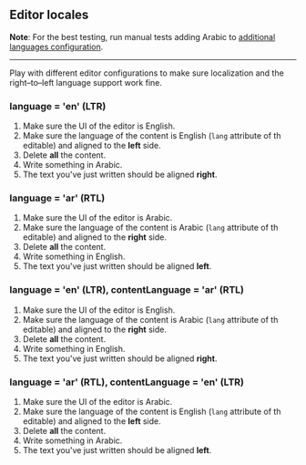 ## Editor locales

**Note**: For the best testing, run manual tests adding Arabic to [additional languages configuration](https://ckeditor.com/docs/ckeditor5/latest/framework/contributing/testing-environment.html#running-manual-tests).

---

Play with different editor configurations to make sure localization and the right–to–left language support work fine.

### language = 'en' (LTR)

1. Make sure the UI of the editor is English.
2. Make sure the language of the content is English (`lang` attribute of th editable) and aligned to the **left** side.
3. Delete **all** the content.
4. Write something in Arabic.
5. The text you've just written should be aligned **right**.

### language = 'ar' (RTL)

1. Make sure the UI of the editor is Arabic.
2. Make sure the language of the content is Arabic (`lang` attribute of th editable) and aligned to the **right** side.
3. Delete **all** the content.
4. Write something in English.
5. The text you've just written should be aligned **left**.

### language = 'en' (LTR), contentLanguage = 'ar' (RTL)

1. Make sure the UI of the editor is English.
2. Make sure the language of the content is Arabic (`lang` attribute of th editable) and aligned to the **right** side.
3. Delete **all** the content.
4. Write something in English.
5. The text you've just written should be aligned **right**.

### language = 'ar' (RTL), contentLanguage = 'en' (LTR)

1. Make sure the UI of the editor is Arabic.
2. Make sure the language of the content is English (`lang` attribute of th editable) and aligned to the **left** side.
3. Delete **all** the content.
4. Write something in Arabic.
5. The text you've just written should be aligned **left**.
